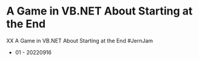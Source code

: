 # A Game in VB.NET About Starting at the End

XX A Game in VB.NET About Starting at the End #JernJam

* 01 - 20220916